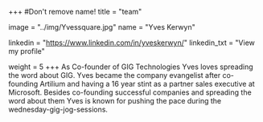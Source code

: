 +++
#Don't remove name!
title = "team"

image = "../img/Yvessquare.jpg"
name = "Yves Kerwyn"

linkedin = "https://www.linkedin.com/in/yveskerwyn/"
linkedin_txt = "View my profile"

weight = 5
+++
As Co-founder of GIG Technologies Yves loves spreading the word about GIG. Yves became the company evangelist after co-founding Artilium and  having a 16 year stint as a partner sales executive at Microsoft. Besides co-founding successful companies and spreading the word about them Yves is known for pushing the pace during the wednesday-gig-jog-sessions. 
